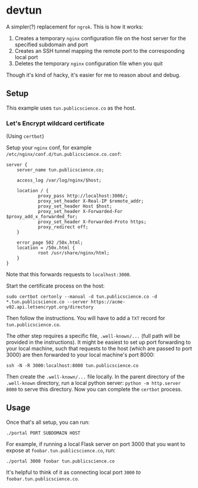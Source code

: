 # devtun

A simpler(?) replacement for `ngrok`. This is how it works:

1. Creates a temporary `nginx` configuration file on the host server for the specified subdomain and port
2. Creates an SSH tunnel mapping the remote port to the corresponding local port
3. Deletes the temporary `nginx` configuration file when you quit

Though it's kind of hacky, it's easier for me to reason about and debug.

## Setup

This example uses `tun.publicscience.co` as the host.

### Let's Encrypt wildcard certificate

(Using `certbot`)

Setup your `nginx` conf, for example `/etc/nginx/conf.d/tun.publicscience.co.conf`:

```
server {
    server_name tun.publicscience.co;

    access_log /var/log/nginx/$host;

    location / {
            proxy_pass http://localhost:3000/;
            proxy_set_header X-Real-IP $remote_addr;
            proxy_set_header Host $host;
            proxy_set_header X-Forwarded-For $proxy_add_x_forwarded_for;
            proxy_set_header X-Forwarded-Proto https;
            proxy_redirect off;
    }

    error_page 502 /50x.html;
    location = /50x.html {
            root /usr/share/nginx/html;
    }
}
```

Note that this forwards requests to `localhost:3000`.

Start the certificate process on the host:

```
sudo certbot certonly --manual -d tun.publicscience.co -d *.tun.publicscience.co --server https://acme-v02.api.letsencrypt.org/directory
```

Then follow the instructions. You will have to add a `TXT` record for `tun.publicscience.co`.

The other step requires a specific file, `.well-known/...` (full path will be provided in the instructions). It might be easiest to set up port forwarding to your local machine, such that requests to the host (which are passed to port 3000) are then forwarded to your local machine's port 8000:

```
ssh -N -R 3000:localhost:8000 tun.publicscience.co
```

Then create the `.well-known/...` file locally. In the parent directory of the `.well-known` directory, run a local python server: `python -m http.server 8000` to serve this directory. Now you can complete the `certbot` process.

## Usage

Once that's all setup, you can run:

```
./portal PORT SUBDOMAIN HOST
```

For example, if running a local Flask server on port 3000 that you want to expose at `foobar.tun.publicscience.co`, run:

```
./portal 3000 foobar tun.publicscience.co
```

It's helpful to think of it as connecting local port `3000` _to_ `foobar.tun.publicscience.co`.

